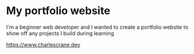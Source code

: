 # My portfolio website

I'm a beginner web developer and I wanted to create a portfolio website to show off any projects I build during learning

https://www.charlescrane.dev
